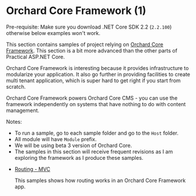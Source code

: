 # Orchard Core Framework (1)

Pre-requisite: Make sure you download .NET Core SDK 2.2 (`2.2.100`) otherwise below examples won't work.

This section contains samples of project relying on [Orchard Core Framework](https://orchardcore.readthedocs.io/en/dev/). This section is a bit more advanced than the other parts of Practical ASP.NET Core.

Orchard Core Framework is interesting because it provides infrastructure to modularize your application. It also go further in providing facilities to create multi tenant application, which is super hard to get right if you start from scratch.

Orchard Core Framework powers Orchard Core CMS - you can use the framework independently on systems that have nothing to do with content management.

Notes:

- To run a sample, go to each sample folder and go to the `Host` folder.
- All module will have `Module` prefix.
- We will be using beta 3 version of Orchard Core.
- The samples in this section will receive frequent revisions as I am exploring the framework as I produce these samples.

* [Routing - MVC](/projects/orchard-core/routing)

  This samples shows how routing works in an Orchard Core Framework app.

